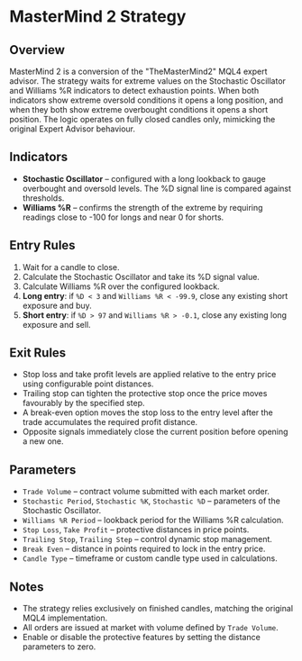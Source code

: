 # MasterMind 2 Strategy

## Overview
MasterMind 2 is a conversion of the "TheMasterMind2" MQL4 expert advisor. The strategy waits for extreme values on the Stochastic Oscillator and Williams %R indicators to detect exhaustion points. When both indicators show extreme oversold conditions it opens a long position, and when they both show extreme overbought conditions it opens a short position. The logic operates on fully closed candles only, mimicking the original Expert Advisor behaviour.

## Indicators
- **Stochastic Oscillator** – configured with a long lookback to gauge overbought and oversold levels. The %D signal line is compared against thresholds.
- **Williams %R** – confirms the strength of the extreme by requiring readings close to -100 for longs and near 0 for shorts.

## Entry Rules
1. Wait for a candle to close.
2. Calculate the Stochastic Oscillator and take its %D signal value.
3. Calculate Williams %R over the configured lookback.
4. **Long entry**: if `%D < 3` and `Williams %R < -99.9`, close any existing short exposure and buy.
5. **Short entry**: if `%D > 97` and `Williams %R > -0.1`, close any existing long exposure and sell.

## Exit Rules
- Stop loss and take profit levels are applied relative to the entry price using configurable point distances.
- Trailing stop can tighten the protective stop once the price moves favourably by the specified step.
- A break-even option moves the stop loss to the entry level after the trade accumulates the required profit distance.
- Opposite signals immediately close the current position before opening a new one.

## Parameters
- `Trade Volume` – contract volume submitted with each market order.
- `Stochastic Period`, `Stochastic %K`, `Stochastic %D` – parameters of the Stochastic Oscillator.
- `Williams %R Period` – lookback period for the Williams %R calculation.
- `Stop Loss`, `Take Profit` – protective distances in price points.
- `Trailing Stop`, `Trailing Step` – control dynamic stop management.
- `Break Even` – distance in points required to lock in the entry price.
- `Candle Type` – timeframe or custom candle type used in calculations.

## Notes
- The strategy relies exclusively on finished candles, matching the original MQL4 implementation.
- All orders are issued at market with volume defined by `Trade Volume`.
- Enable or disable the protective features by setting the distance parameters to zero.
